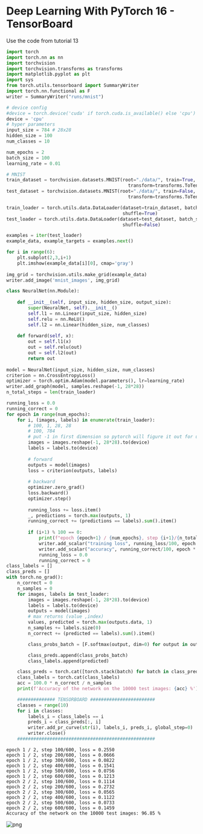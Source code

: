 # Deep Learning With PyTorch 16 - TensorBoard

Use the code from tutorial 13


```python
import torch
import torch.nn as nn
import torchvision
import torchvision.transforms as transforms
import matplotlib.pyplot as plt
import sys
from torch.utils.tensorboard import SummaryWriter
import torch.nn.functional as F
writer = SummaryWriter("runs/mnist")

# device config
#device = torch.device('cuda' if torch.cuda.is_available() else 'cpu')
device = 'cpu'
# hyper parameters
input_size = 784 # 28x28
hidden_size = 100
num_classes = 10

num_epochs = 2
batch_size = 100
learning_rate = 0.01

# MNIST
train_dataset = torchvision.datasets.MNIST(root="./data/", train=True, download=False,
                                             transform=transforms.ToTensor())
test_dataset = torchvision.datasets.MNIST(root="./data/", train=False, download=False,
                                             transform=transforms.ToTensor())

train_loader = torch.utils.data.DataLoader(dataset=train_dataset, batch_size=batch_size,
                                           shuffle=True)
test_loader = torch.utils.data.DataLoader(dataset=test_dataset, batch_size=batch_size,
                                           shuffle=False)

examples = iter(test_loader)
example_data, example_targets = examples.next()

for i in range(6):
    plt.subplot(2,3,i+1)
    plt.imshow(example_data[i][0], cmap='gray')
    
img_grid = torchvision.utils.make_grid(example_data)
writer.add_image('mnist_images', img_grid)

class NeuralNet(nn.Module):
    
    def __init__(self, input_size, hidden_size, output_size):
        super(NeuralNet, self).__init__()
        self.l1 = nn.Linear(input_size, hidden_size)
        self.relu = nn.ReLU()
        self.l2 = nn.Linear(hidden_size, num_classes)
        
    def forward(self, x):
        out = self.l1(x)
        out = self.relu(out)
        out = self.l2(out)
        return out
    
model = NeuralNet(input_size, hidden_size, num_classes)
criterion = nn.CrossEntropyLoss()
optimizer = torch.optim.Adam(model.parameters(), lr=learning_rate)
writer.add_graph(model, samples.reshape(-1, 28*28))
n_total_steps = len(train_loader)

running_loss = 0.0
running_correct = 0
for epoch in range(num_epochs):
    for i, (images, labels) in enumerate(train_loader):
        # 100, 1, 28, 28
        # 100, 784
        # put -1 in first dimension so pytorch will figure it out for us
        images = images.reshape(-1, 28*28).to(device)
        labels = labels.to(device)
        
        # forward
        outputs = model(images)
        loss = criterion(outputs, labels)
        
        # backward
        optimizer.zero_grad()
        loss.backward()
        optimizer.step()
        
        running_loss += loss.item()
        _, predictions = torch.max(outputs, 1)
        running_correct += (predictions == labels).sum().item()
        
        if (i+1) % 100 == 0:
            print(f"epoch {epoch+1} / {num_epochs}, step {i+1}/{n_total_steps}, loss = {loss.item():.4f}")
            writer.add_scalar("training loss", running_loss/100, epoch * n_total_steps + i)
            writer.add_scalar("accuracy", running_correct/100, epoch * n_total_steps + i)
            running_loss = 0.0
            running_correct = 0
class_labels = []
class_preds = []
with torch.no_grad():
    n_correct = 0
    n_samples = 0
    for images, labels in test_loader:
        images = images.reshape(-1, 28*28).to(device)
        labels = labels.to(device)
        outputs = model(images)
        # max returns (value ,index)
        values, predicted = torch.max(outputs.data, 1)
        n_samples += labels.size(0)
        n_correct += (predicted == labels).sum().item()

        class_probs_batch = [F.softmax(output, dim=0) for output in outputs]

        class_preds.append(class_probs_batch)
        class_labels.append(predicted)

    class_preds = torch.cat([torch.stack(batch) for batch in class_preds])
    class_labels = torch.cat(class_labels)
    acc = 100.0 * n_correct / n_samples
    print(f'Accuracy of the network on the 10000 test images: {acc} %')

    ############## TENSORBOARD ########################
    classes = range(10)
    for i in classes:
        labels_i = class_labels == i
        preds_i = class_preds[:, i]
        writer.add_pr_curve(str(i), labels_i, preds_i, global_step=0)
        writer.close()
    ###################################################
```

    epoch 1 / 2, step 100/600, loss = 0.2550
    epoch 1 / 2, step 200/600, loss = 0.0666
    epoch 1 / 2, step 300/600, loss = 0.0822
    epoch 1 / 2, step 400/600, loss = 0.1541
    epoch 1 / 2, step 500/600, loss = 0.0756
    epoch 1 / 2, step 600/600, loss = 0.1213
    epoch 2 / 2, step 100/600, loss = 0.1114
    epoch 2 / 2, step 200/600, loss = 0.2732
    epoch 2 / 2, step 300/600, loss = 0.0565
    epoch 2 / 2, step 400/600, loss = 0.1122
    epoch 2 / 2, step 500/600, loss = 0.0733
    epoch 2 / 2, step 600/600, loss = 0.1459
    Accuracy of the network on the 10000 test images: 96.85 %



    
![png](Deep%20Learning%20With%20PyTorch%2016%20-%20TensorBoard_1_1.png)
    



```python

```
